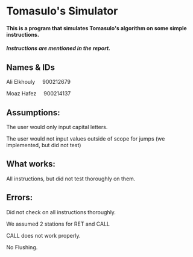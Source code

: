 # Tomasulo's Simulator

#### This is a program that simulates Tomasulo's algorithm on some simple instructions.

##### Instructions are mentioned in the report.
## Names & IDs
Ali Elkhouly &nbsp;&nbsp;&nbsp; 900212679

Moaz Hafez &nbsp;&nbsp;&nbsp; 900214137

## Assumptions:

The user would only input capital letters.

The user would not input values outside of scope for jumps (we implemented, but did not test)
        
## What works:
All instructions, but did not test thoroughly on them.

## Errors:
Did not check on all instructions thoroughly.

We assumed 2 stations for RET and CALL

CALL does not work properly.

No Flushing.